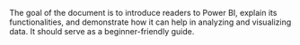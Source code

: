 The goal of the document is to introduce readers to Power BI, explain its functionalities, and demonstrate how it can help in analyzing and visualizing data. It should serve as a beginner-friendly guide.
